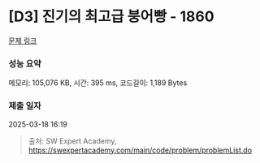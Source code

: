 # [D3] 진기의 최고급 붕어빵 - 1860 

[문제 링크](https://swexpertacademy.com/main/code/problem/problemDetail.do?contestProbId=AV5LsaaqDzYDFAXc) 

### 성능 요약

메모리: 105,076 KB, 시간: 395 ms, 코드길이: 1,189 Bytes

### 제출 일자

2025-03-18 16:19



> 출처: SW Expert Academy, https://swexpertacademy.com/main/code/problem/problemList.do
